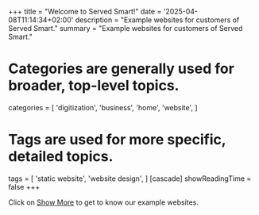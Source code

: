 +++
title = "Welcome to Served Smart!"
date = '2025-04-08T11:14:34+02:00'
description = "Example websites for customers of Served Smart."
summary = "Example websites for customers of Served Smart."
# Categories are generally used for broader, top-level topics.
categories = [
 'digitization',
 'business',
 'home',
 'website',
]
# Tags are used for more specific, detailed topics.
tags = [
 'static website',
 'website design',
]
[cascade]
showReadingTime = false
+++

Click on [Show More](/examples/en/) to get to know our example websites.
